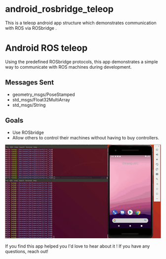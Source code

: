 # android_rosbridge_teleop
This is a teleop android app structure which demonstrates communication with ROS via ROSbridge .

# Android ROS teleop

Using the predefined ROSbridge protocols, this app demonstrates a simple way to communicate with ROS machines during development.

## Messages Sent

* geometry_msgs/PoseStamped
* std_msgs/Float32MultiArray
* std_msgs/String

## Goals
* Use ROSbridge
* Allow others to control their machines without having to buy controllers.


![ Android ROSbridge Demo teleop ](https://raw.githubusercontent.com/1hada/android_rosbridge_teleop/master/android-rosbridge-teleop-demo.gif)

If you find this app helped you I'd love to hear about it !
If you have any questions, reach out!
